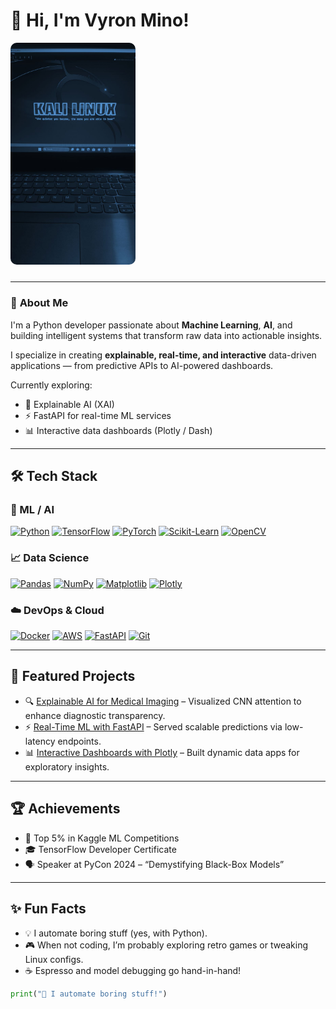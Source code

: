 # 👋 Hi, I'm Vyron Mino!

<img src="./kali.jpeg" width="200" style="border-radius: 10px; margin-bottom: 10px"/>

---

### 🧠 **About Me**

I'm a Python developer passionate about **Machine Learning**, **AI**, and building intelligent systems that transform raw data into actionable insights.

I specialize in creating **explainable, real-time, and interactive** data-driven applications — from predictive APIs to AI-powered dashboards.

Currently exploring:

- 🧩 Explainable AI (XAI)  
- ⚡ FastAPI for real-time ML services  
- 📊 Interactive data dashboards (Plotly / Dash)

---

## 🛠️ **Tech Stack**

### 🤖 ML / AI  
[![Python](https://img.shields.io/badge/Python-3776AB?logo=python&logoColor=white)](https://python.org)
[![TensorFlow](https://img.shields.io/badge/TensorFlow-FF6F00?logo=tensorflow&logoColor=white)](https://tensorflow.org)
[![PyTorch](https://img.shields.io/badge/PyTorch-EE4C2C?logo=pytorch&logoColor=white)](https://pytorch.org)
[![Scikit-Learn](https://img.shields.io/badge/scikit--learn-F7931E?logo=scikit-learn&logoColor=white)](https://scikit-learn.org)
[![OpenCV](https://img.shields.io/badge/OpenCV-5C3EE8?logo=opencv&logoColor=white)](https://opencv.org)

### 📈 Data Science  
[![Pandas](https://img.shields.io/badge/Pandas-150458?logo=pandas&logoColor=white)](https://pandas.pydata.org)
[![NumPy](https://img.shields.io/badge/NumPy-013243?logo=numpy&logoColor=white)](https://numpy.org)
[![Matplotlib](https://img.shields.io/badge/Matplotlib-11557C?logo=matplotlib&logoColor=white)](https://matplotlib.org)
[![Plotly](https://img.shields.io/badge/Plotly-3F4F75?logo=plotly&logoColor=white)](https://plotly.com)

### ☁️ DevOps & Cloud  
[![Docker](https://img.shields.io/badge/Docker-2496ED?logo=docker&logoColor=white)](https://docker.com)
[![AWS](https://img.shields.io/badge/AWS-232F3E?logo=amazon-aws&logoColor=white)](https://aws.amazon.com)
[![FastAPI](https://img.shields.io/badge/FastAPI-009688?logo=fastapi&logoColor=white)](https://fastapi.tiangolo.com)
[![Git](https://img.shields.io/badge/Git-F05032?logo=git&logoColor=white)](https://git-scm.com)

---

## 🚀 **Featured Projects**

- 🔍 [Explainable AI for Medical Imaging](https://github.com/yourrepo) – Visualized CNN attention to enhance diagnostic transparency.  
- ⚡ [Real-Time ML with FastAPI](https://github.com/yourrepo) – Served scalable predictions via low-latency endpoints.  
- 📊 [Interactive Dashboards with Plotly](https://github.com/yourrepo) – Built dynamic data apps for exploratory insights.  

---

## 🏆 **Achievements**

- 🥇 Top 5% in Kaggle ML Competitions  
- 🎓 TensorFlow Developer Certificate  
- 🗣 Speaker at PyCon 2024 – “Demystifying Black-Box Models”  

---

## ✨ **Fun Facts**

- 💡 I automate boring stuff (yes, with Python).
- 🎮 When not coding, I’m probably exploring retro games or tweaking Linux configs.
- ☕ Espresso and model debugging go hand-in-hand!

```python
print("👾 I automate boring stuff!")

